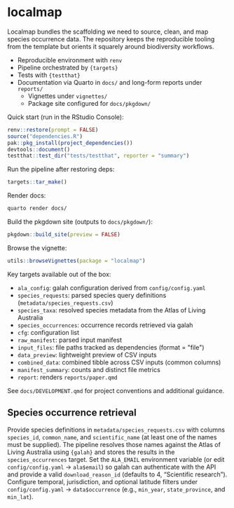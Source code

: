 # localmap

Localmap bundles the scaffolding we need to source, clean, and map species occurrence
data. The repository keeps the reproducible tooling from the template but orients it
squarely around biodiversity workflows.

- Reproducible environment with `renv`
- Pipeline orchestrated by `{targets}`
- Tests with `{testthat}`
- Documentation via Quarto in `docs/` and long-form reports under `reports/`
  - Vignettes under `vignettes/`
  - Package site configured for `docs/pkgdown/`

Quick start (run in the RStudio Console):

```r
renv::restore(prompt = FALSE)
source("dependencies.R")
pak::pkg_install(project_dependencies())
devtools::document()
testthat::test_dir("tests/testthat", reporter = "summary")
```

Run the pipeline after restoring deps:

```r
targets::tar_make()
```

Render docs:

```bash
quarto render docs/
```

Build the pkgdown site (outputs to `docs/pkgdown/`):

```r
pkgdown::build_site(preview = FALSE)
```

Browse the vignette:

```r
utils::browseVignettes(package = "localmap")
```

Key targets available out of the box:

- `ala_config`: galah configuration derived from `config/config.yaml`
- `species_requests`: parsed species query definitions (`metadata/species_requests.csv`)
- `species_taxa`: resolved species metadata from the Atlas of Living Australia
- `species_occurrences`: occurrence records retrieved via galah
- `cfg`: configuration list
- `raw_manifest`: parsed input manifest
- `input_files`: file paths tracked as dependencies (format = "file")
- `data_preview`: lightweight preview of CSV inputs
- `combined_data`: combined tibble across CSV inputs (common columns)
- `manifest_summary`: counts and distinct file metrics
- `report`: renders `reports/paper.qmd`

See `docs/DEVELOPMENT.qmd` for project conventions and additional guidance.

## Species occurrence retrieval

Provide species definitions in `metadata/species_requests.csv` with columns
`species_id`, `common_name`, and `scientific_name` (at least one of the names
must be supplied). The pipeline resolves those names against the Atlas of Living
Australia using `{galah}` and stores the results in the `species_occurrences`
target. Set the `ALA_EMAIL` environment variable (or edit
`config/config.yaml` → `ala$email`) so galah can authenticate with the API and
provide a valid `download_reason_id` (defaults to 4, “Scientific research”).
Configure temporal, jurisdiction, and optional latitude filters under
`config/config.yaml` → `data$occurrence` (e.g., `min_year`, `state_province`,
and `min_lat`).
